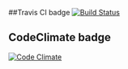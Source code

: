 ##Travis CI badge
[![Build Status](https://travis-ci.org/tekina/rLogin.png)](https://travis-ci.org/tekina/rLogin)

## CodeClimate badge
[![Code Climate](https://codeclimate.com/github/tekina/rLogin.png)](https://codeclimate.com/github/tekina/rLogin)
